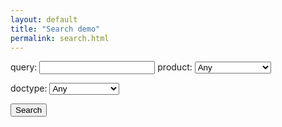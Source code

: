 ```yaml
---
layout: default
title: "Search demo"
permalink: search.html
---
```



<script src="//cdn.jsdelivr.net/algoliasearch/3/algoliasearch.min.js"></script>


query: <input type="text" id="query" />
product: 
<select id="product-facet">
	<option value="">Any</option>
	<option value="avatax">AvaTax</option>
	<option value="landedcost">LandedCost</option>
	<option value="excise">Excise</option>
	<option value="certcapture">CertCapture</option>
	<option value="trustfile">TrustFile</option>
	<option value="onboarding">Onboarding</option>
	<option value="communications">Communications</option>
</select>


doctype:
<select id="doctype-facet">
	<option value="">Any</option>
	<option value="api-reference">API Reference</option>
	<option value="documentation">Documentation</option>
	<option value="certification">Certification</option>
	<option value="blog">Blog Posts</option>
</select>

<button class="search-button">Search</button>
<ul id="search-results"></ul>


<script>
$( document ).ready(function() {
	var queryparam = getParameterByName('q');
	$("#query").val(queryparam);

	var productfacet = getParameterByName('product');
	var doctypefacet = getParameterByName('doctype');

	$("#product-facet").val(productfacet);
	$("#doctype-facet").val(doctypefacet);

	var client = algoliasearch("19A6FWAAB3", 'a480e1583c97f14a6ad92c7c605d9f23');
	var index = client.initIndex('developer-dot');

	var facets = [];

	if (productfacet) facets.push("product:" + productfacet);
	if (doctypefacet) facets.push("doctype:" + doctypefacet);


	// with params
	index.search(queryparam, {
	  attributesToRetrieve: ['title', 'url'],
	  hitsPerPage: 50,
	  facetFilters: facets,
	}, function searchDone(err, content) {
	  if (err) {
	    console.error(err);
	    return;
	  }
	  console.log(content)

	  var results = "";
	  if (content.hits.length === 0) {
	  	results += "<li>No Results Found</li>"
	  }
	  for (var h in content.hits) {
	    console.log('Hit(' + content.hits[h].objectID + '): ' + content.hits[h].toString());
	    results += "<li><a href='" + content.hits[h].url + "'>" + content.hits[h].title + "</a></li>";
	  }
	  document.getElementById("search-results").innerHTML = results;
	});
});

function getParameterByName(name, url) {
    if (!url) url = window.location.href;
    name = name.replace(/[\[\]]/g, "\\$&");
    var regex = new RegExp("[?&]" + name + "(=([^&#]*)|&|#|$)"),
        results = regex.exec(url);
    if (!results) return null;
    if (!results[2]) return '';
    return decodeURIComponent(results[2].replace(/\+/g, " "));
}
</script>

<script>
	$('.search-button').click( function(e) {
		var newurl = '/search.html?q=' + encodeURIComponent($("#query").val()) 
		if ($("#product-facet").val()) newurl += "&product="+ encodeURIComponent($("#product-facet").val());
		if ($("#doctype-facet").val()) newurl += "&doctype="+ encodeURIComponent($("#doctype-facet").val());
		location.href = newurl;
	});
</script>




